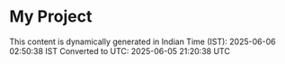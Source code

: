 # My Project

This content is dynamically generated in Indian Time (IST): 2025-06-06 02:50:38 IST
Converted to UTC: 2025-06-05 21:20:38 UTC
